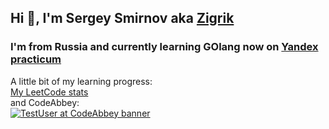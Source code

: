## Hi 👋, I'm Sergey Smirnov aka [Zigrik](https://github.com/Zigrik/)
### I'm from Russia and currently learning GOlang now on [Yandex practicum](https://practicum.yandex.ru/)
A little bit of my learning progress: <br>
[My LeetCode stats](https://leetcode.com/Zigrik/)<br>
and CodeAbbey:<br>
[![TestUser at CodeAbbey banner](https://www.codeabbey.com/index/user_banner/zigrik.png)](https://www.codeabbey.com/index/user_profile/zigrik)
<!--
**Zigrik/zigrik** is a ✨ _special_ ✨ repository because its `README.md` (this file) appears on your GitHub profile.

Here are some ideas to get you started:

- 🔭 I’m currently working on ...
- 🌱 I’m currently learning ...
- 👯 I’m looking to collaborate on ...
- 🤔 I’m looking for help with ...
- 💬 Ask me about ...
- 📫 How to reach me: ...
- 😄 Pronouns: ...
- ⚡ Fun fact: ...
-->
